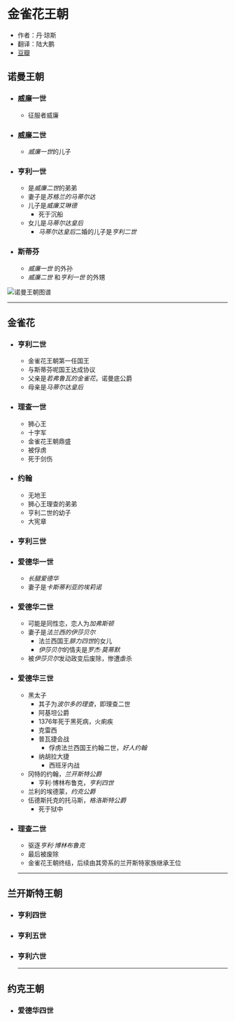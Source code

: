 # 金雀花王朝

- 作者：丹·琼斯
- 翻译：陆大鹏
- [豆瓣](https://book.douban.com/subject/26276743/)
  
## 诺曼王朝

- ### 威廉一世

  - 征服者威廉

- ### 威廉二世

  - *威廉一世*的儿子

- ### 亨利一世

  - 是*威廉二世*的弟弟
  - 妻子是*苏格兰的马蒂尔达*
  - 儿子是*威廉艾琳德*
    - 死于沉船
  - 女儿是*马蒂尔达皇后*
    - *马蒂尔达皇后*二婚的儿子是*亨利二世*

- ### 斯蒂芬

  - *威廉一世* 的外孙
  - *威廉二世* 和*亨利一世* 的外甥

![诺曼王朝图谱](/assets/noman.jpg "Noman")

  ---

## 金雀花

- ### 亨利二世

  - 金雀花王朝第一任国王
  - 与斯蒂芬呢国王达成协议
  - 父亲是*若弗鲁瓦的金雀花*，诺曼底公爵
  - 母亲是*马蒂尔达皇后*

- ### 理查一世

  - 狮心王
  - 十字军
  - 金雀花王朝鼎盛
  - 被俘虏
  - 死于剑伤

- ### 约翰

  - 无地王
  - 狮心王理查的弟弟
  - 亨利二世的幼子
  - 大宪章
  
- ### 亨利三世

- ### 爱德华一世

  - *长腿爱德华*
  - 妻子是*卡斯蒂利亚的埃莉诺*

- ### 爱德华二世

  - 可能是同性恋，恋人为*加弗斯顿*
  - 妻子是*法兰西的伊莎贝尔*
    - 法兰西国王*腓力四世*的女儿
    - *伊莎贝尔*的情夫是*罗杰·莫蒂默*
  - 被*伊莎贝尔*发动政变后废除，惨遭虐杀

- ### 爱德华三世

  - 黑太子
    - 其子为*波尔多的理查*，即理查二世
    - 阿基坦公爵
    - 1376年死于黑死病，火痢疾
    - 克雷西
    - 普瓦捷会战
      - 俘虏法兰西国王约翰二世，*好人约翰*
    - 纳胡拉大捷
      - 西班牙内战
  - 冈特的约翰，*兰开斯特公爵*
    - 亨利·博林布鲁克，*亨利四世*
  - 兰利的埃德蒙，*约克公爵*
  - 伍德斯托克的托马斯，*格洛斯特公爵*
    - 死于狱中
  
- ### 理查二世

  - 驱逐*亨利·博林布鲁克*
  - 最后被废除
  - 金雀花王朝终结，后续由其旁系的兰开斯特家族继承王位

  ---

## 兰开斯特王朝

- ### 亨利四世

- ### 亨利五世

- ### 亨利六世

  ---

## 约克王朝

- ### 爱德华四世
